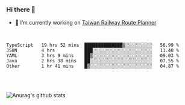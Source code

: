 ### Hi there 👋

- 🔭 I’m currently working on [Taiwan Railway Route Planner](https://github.com/Taiwan-Railway-Route-Planner)

<br/>

<!--START_SECTION:waka-->
```text
TypeScript   19 hrs 52 mins  ██████████████▒░░░░░░░░░░   56.99 % 
JSON         4 hrs           ███░░░░░░░░░░░░░░░░░░░░░░   11.48 % 
YAML         3 hrs 9 mins    ██▒░░░░░░░░░░░░░░░░░░░░░░   09.03 % 
Java         2 hrs 38 mins   ██░░░░░░░░░░░░░░░░░░░░░░░   07.55 % 
Other        1 hr 41 mins    █▒░░░░░░░░░░░░░░░░░░░░░░░   04.87 % 
```
<!--END_SECTION:waka-->

<br/>
<br/>

![Anurag's github stats](https://github-readme-stats.vercel.app/api?username=DepickereSven&show_icons=true&theme=tokyonight)



<!--
**DepickereSven/DepickereSven** is a ✨ _special_ ✨ repository because its `README.md` (this file) appears on your GitHub profile.

Here are some ideas to get you started:

- 🔭 I’m currently working on ...
- 🌱 I’m currently learning ...
- 👯 I’m looking to collaborate on ...
- 🤔 I’m looking for help with ...
- 💬 Ask me about ...
- 📫 How to reach me: ...
- 😄 Pronouns: ...
- ⚡ Fun fact: ...
-->

